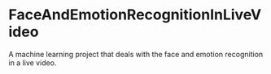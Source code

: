 # FaceAndEmotionRecognitionInLiveVideo
A machine learning project that deals with the face and emotion recognition in a live video. 
